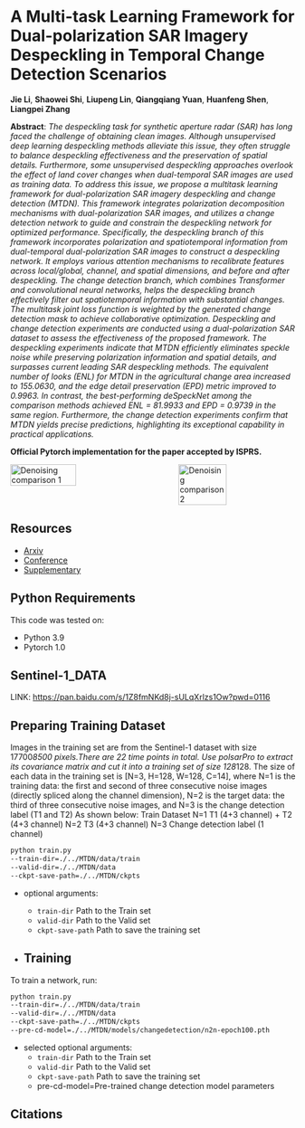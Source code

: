 # A Multi-task Learning Framework for Dual-polarization SAR Imagery Despeckling in Temporal Change Detection Scenarios

**Jie Li**, **Shaowei Shi**, **Liupeng Lin**, **Qiangqiang Yuan**, **Huanfeng Shen**, **Liangpei Zhang**

**Abstract**:
_The despeckling task for synthetic aperture radar (SAR) has long faced the challenge of obtaining clean images. Although unsupervised deep learning despeckling methods alleviate this issue, they often struggle to balance despeckling effectiveness and the preservation of spatial details. Furthermore, some unsupervised despeckling approaches overlook the effect of land cover changes when dual-temporal SAR images are used as training data. To address this issue, we propose a multitask learning framework for dual-polarization SAR imagery despeckling and change detection (MTDN). This framework integrates polarization decomposition mechanisms with dual-polarization SAR images, and utilizes a change detection network to guide and constrain the despeckling network for optimized performance. Specifically, the despeckling branch of this framework incorporates polarization and spatiotemporal information from dual-temporal dual-polarization SAR images to construct a despeckling network. It employs various attention mechanisms to recalibrate features across local/global, channel, and spatial dimensions, and before and after despeckling. The change detection branch, which combines Transformer and convolutional neural networks, helps the despeckling branch effectively filter out spatiotemporal information with substantial changes. The multitask joint loss function is weighted by the generated change detection mask to achieve collaborative optimization. Despeckling and change detection experiments are conducted using a dual-polarization SAR dataset to assess the effectiveness of the proposed framework. The despeckling experiments indicate that MTDN efficiently eliminates speckle noise while preserving polarization information and spatial details, and surpasses current leading SAR despeckling methods. The equivalent number of looks (ENL) for MTDN in the agricultural change area increased to 155.0630, and the edge detail preservation (EPD) metric improved to 0.9963. In contrast, the best-performing deSpeckNet among the comparison methods achieved ENL = 81.9933 and EPD = 0.9739 in the same region. Furthermore, the change detection experiments confirm that MTDN yields precise predictions, highlighting its exceptional capability in practical applications._

**Official Pytorch implementation for the paper accepted by ISPRS.**

<div style="display: flex; justify-content: space-between;">
    <img src="img/Comparison_results_1.png" alt="Denoising comparison 1" style="width: 48%;"/>
    <img src="img/Comparison_results_2.png" alt="Denoising comparison 2" style="width: 41%;"/>
</div>

## Resources

- [Arxiv]()
- [Conference]()
- [Supplementary]()

## Python Requirements

This code was tested on:

- Python 3.9
- Pytorch 1.0

## Sentinel-1_DATA
LINK: https://pan.baidu.com/s/1Z8fmNKd8j-sULqXrlzs1Ow?pwd=0116

## Preparing Training Dataset

Images in the training set are from the Sentinel-1 dataset with size 17700*8500 pixels.There are 22 time points in total. Use polsarPro to extract its covariance matrix and cut it into a training set of size 128*128.
The size of each data in the training set is [N=3, H=128, W=128, C=14], where N=1 is the training data: the first and second of three consecutive noise images (directly spliced ​​along the channel dimension), N=2 is the target data: the third of three consecutive noise images, and N=3 is the change detection label (T1 and T2) As shown below:
Train Dataset
N=1 T1 (4+3 channel) + T2 (4+3 channel) 
N=2 T3 (4+3 channel)
N=3 Change detection label (1 channel)

```bash
python train.py 
--train-dir=./../MTDN/data/train 
--valid-dir=./../MTDN/data
--ckpt-save-path=./../MTDN/ckpts
```
- optional arguments:
  - `train-dir` Path to the Train set
  - `valid-dir` Path to the Valid set
  - `ckpt-save-path` Path to save the training set
 
 - ## Training

To train a network, run:

```bash
python train.py 
--train-dir=./../MTDN/data/train 
--valid-dir=./../MTDN/data
--ckpt-save-path=./../MTDN/ckpts
--pre-cd-model=./../MTDN/models/changedetection/n2n-epoch100.pth
```
- selected optional arguments:
  - `train-dir` Path to the Train set
  - `valid-dir` Path to the Valid set
  - `ckpt-save-path` Path to save the training set
  - pre-cd-model=Pre-trained change detection model parameters
 
## Citations


